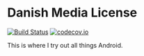 # Danish Media License

[![Build Status](https://travis-ci.org/mkjensen/android-playground.svg?branch=master)](https://travis-ci.org/mkjensen/android-playground) [![codecov.io](https://codecov.io/github/mkjensen/android-playground/coverage.svg?branch=master)](https://codecov.io/github/mkjensen/android-playground?branch=master)

This is where I try out all things Android.
